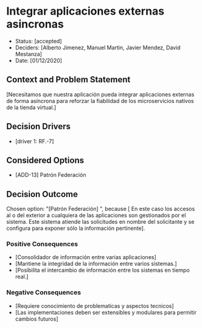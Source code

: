 # Integrar aplicaciones externas asincronas

* Status: [accepted] 
* Deciders: [Alberto Jimenez, Manuel Martin, Javier Mendez, David Mestanza] 
* Date: [01/12/2020] 

## Context and Problem Statement

[Necesitamos que nuestra aplicación pueda  integrar aplicaciones externas de forma asíncrona para reforzar la fiabilidad de los microservicios nativos de la tienda virtual.]

## Decision Drivers 

* [driver 1: RF.-7]

## Considered Options

* [ADD-13] Patrón Federación

## Decision Outcome

Chosen option: "[Patrón Federación] ", because [ En este caso  los accesos al o del exterior a cualquiera de las aplicaciones son gestionados por el sistema. Este sistema atiende las solicitudes en nombre del solicitante y se configura para exponer sólo la
información pertinente].

### Positive Consequences 

* [Consolidador de información entre varias aplicaciones]
* [Mantiene la integridad de la información entre varios sistemas.]
* [Posibilita el intercambio de información entre los sistemas en tiempo real.]

### Negative Consequences 

* [Requiere conocimiento de problematicas y aspectos tecnicos]
* [Las implementaciones deben ser extensibles y modulares para permitir cambios futuros]

<!-- markdownlint-disable-file MD013 -->
